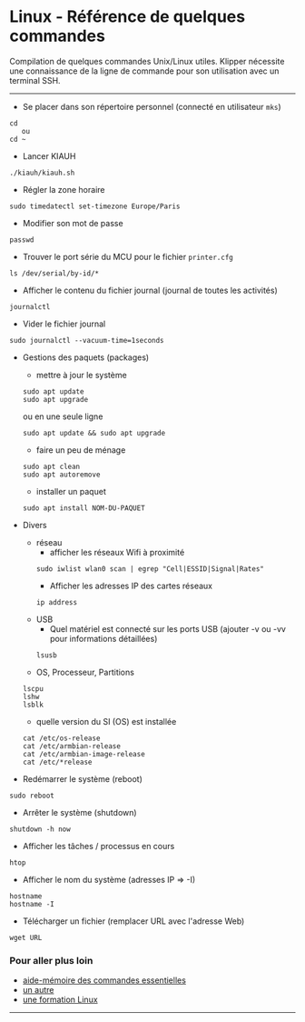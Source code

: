 # Linux - Référence de quelques commandes

Compilation de quelques commandes Unix/Linux utiles. Klipper nécessite une connaissance de la ligne de commande pour son utilisation avec un terminal SSH.

-----------------------------

- Se placer dans son répertoire personnel (connecté en utilisateur `mks`)
```
cd
   ou
cd ~  
```

- Lancer KIAUH
```
./kiauh/kiauh.sh
```
  
- Régler la zone horaire
```
sudo timedatectl set-timezone Europe/Paris
```

- Modifier son mot de passe
```
passwd
```

- Trouver le port série du MCU pour le fichier `printer.cfg`
```
ls /dev/serial/by-id/*
```

- Afficher le contenu du fichier journal (journal de toutes les activités)
```
journalctl 
```

- Vider le fichier journal
```
sudo journalctl --vacuum-time=1seconds
```

- Gestions des paquets (packages)
  - mettre à jour le système
  ```
  sudo apt update 
  sudo apt upgrade
  ```
  ou en une seule ligne
  ```
  sudo apt update && sudo apt upgrade
  ```
  - faire un peu de ménage
  ```
  sudo apt clean
  sudo apt autoremove
  ```
  - installer un paquet
  ```
  sudo apt install NOM-DU-PAQUET
  ```
- Divers
  - réseau
    - afficher les réseaux Wifi à proximité
    ```
    sudo iwlist wlan0 scan | egrep "Cell|ESSID|Signal|Rates"
    ```
    - Afficher les adresses IP des cartes réseaux
    ```
    ip address
    ```
  - USB
    - Quel matériel est connecté sur les ports USB (ajouter -v ou -vv pour informations détaillées)
    ```
    lsusb
    ```
  - OS, Processeur, Partitions
  ```
  lscpu
  lshw
  lsblk
  ```
  - quelle version du SI (OS) est installée
  ```
  cat /etc/os-release
  cat /etc/armbian-release
  cat /etc/armbian-image-release
  cat /etc/*release
  ```

- Redémarrer le système (reboot)
```
sudo reboot
```

- Arrêter le système (shutdown)
```
shutdown -h now
```

- Afficher les tâches / processus en cours
```
htop
```

- Afficher le nom du système (adresses IP => -I)
```
hostname
hostname -I
```

- Télécharger un fichier (remplacer URL avec l'adresse Web)
```
wget URL
```

### Pour aller plus loin

- [aide-mémoire des commandes essentielles](https://www.linuxtricks.fr/wiki/memo-commandes-de-base-linux)
- [un autre](https://www.ionos.fr/digitalguide/serveur/configuration/commandes-linux/)
- [une formation Linux](https://blog.microlinux.fr/formation-linux/)

------------------------------


